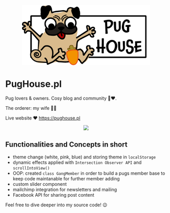 <p align="center">
  <img width="400" src="/img/Logo pughouse.png">
</p>

# PugHouse.pl

Pug lovers & owners. Cosy blog and community 🐾❤️.

The orderer: my wife 👩‍🦱

Live website ❤ https://pughouse.pl

<p align="center">
  <img src="/img/Pug House.gif">
</p>

## Functionalities and Concepts in short

- theme change (white, pink, blue) and storing theme in `localStorage`
- dynamic effects applied with `Intersection Observer API` and `scrollIntoView()`
- OOP: created `class GangMember` in order to build a pugs member base to keep code maintanable for further member adding
- custom slider component
- mailchimp integration for newsletters and mailing
- Facebook API for sharing post content

Feel free to dive deeper into my source code! 😉
